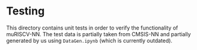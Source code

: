 # Testing
This directory contains unit tests in order to verify the functionality of muRISCV-NN. The test data is partially taken from CMSIS-NN and partially generated by us using `DataGen.ipynb` (which is currently outdated).
